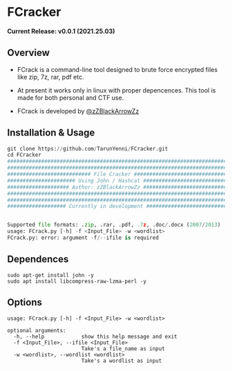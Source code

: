 # FCracker

**Current Release: v0.0.1 (2021.25.03)**


Overview
--------
- FCrack is a command-line tool designed to brute force encrypted files like zip, 7z, rar, pdf etc.
- At present it works only in linux with proper depencences. This tool is made for both personal and CTF use.

- FCrack is developed by [@zZBlackArrowZz](https://twitter.com/zZBlackArrowZz)


Installation & Usage
------------

```python
git clone https://github.com/TarunYenni/FCracker.git
cd FCracker
############################################################################
############################################################################
########################### File Cracker ###################################
###################### Using John / Hashcat ################################
#################### Author: zZBlackArrowZz ################################
############################################################################
############################################################################
################### Currently in development ###############################


Supported file formats: .zip, .rar, .pdf, .7z, .doc/.docx (2007/2013)
usage: FCrack.py [-h] -f <Input_File> -w <wordlist>
FCrack.py: error: argument -f/--ifile is required
```

Dependences
-----------
```
sudo apt-get install john -y
sudo apt install libcompress-raw-lzma-perl -y

```

Options
-------


```
usage: FCrack.py [-h] -f <Input_File> -w <wordlist>

optional arguments:
  -h, --help            show this help message and exit
  -f <Input_File>, --ifile <Input_File>
                        Take's a file_name as input
  -w <wordlist>, --wordlist <wordlist>
                        Take's a wordlist as input
```

